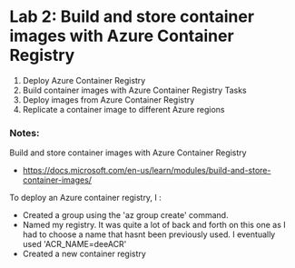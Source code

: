 # Lab 2: Build and store container images with Azure Container Registry

1. Deploy Azure Container Registry
2. Build container images with Azure Container Registry Tasks
3. Deploy images from Azure Container Registry
4. Replicate a container image to different Azure regions

### Notes:

Build and store container images with Azure Container Registry
* https://docs.microsoft.com/en-us/learn/modules/build-and-store-container-images/

To deploy an Azure container registry, I :
- Created a group using the 'az group create' command.
- Named my registry. It was quite a lot of back and forth on this one as I had to choose a name that hasnt been previously used. I eventually used 'ACR_NAME=deeACR'
- Created a new container registry
